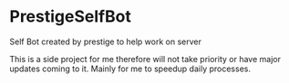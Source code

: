 # PrestigeSelfBot
Self Bot created by prestige to help work on server

This is a side project for me therefore will not take priority or have major updates coming to it. Mainly for me to speedup daily processes.
